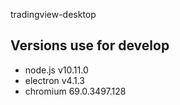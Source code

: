 tradingview-desktop

## Versions use for develop
* node.js v10.11.0
* electron v4.1.3
* chromium 69.0.3497.128
